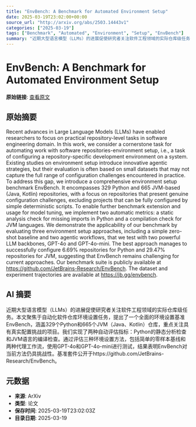 ```yaml
---
title: "EnvBench: A Benchmark for Automated Environment Setup"
date: 2025-03-19T23:02:00+00:00
source_url: "http://arxiv.org/abs/2503.14443v1"
categories: ["2025-03-19"]
tags: ["Benchmark", "Automated", "Environment", "Setup", "EnvBench"]
summary: "近期大型语言模型（LLMs）的进展促使研究者关注软件工程领域的实际仓库级任务。本文聚焦于自动化软件仓库环境设置任务，提出了一个全面的环境设置基准EnvBench，涵盖329个Python和665个JVM（Java、Kotlin）仓库，重点关注具有真实配置挑战的项目。我们实现了两种自动评估指标：Python的静态分析检查和JVM语言的编译检查。通过评估三种环境设置方法，包括简单的零样本基线和两种代理工作流，使用GPT-4o和GPT-4o-mini进行测试，结果表明EnvBench对当前方法仍具挑战性。基准套件公开于https://github.com/JetBrains-Research/EnvBench。"
---
```


# EnvBench: A Benchmark for Automated Environment Setup

**原始链接**: [查看原文](http://arxiv.org/abs/2503.14443v1)

## 原始摘要

Recent advances in Large Language Models (LLMs) have enabled researchers to
focus on practical repository-level tasks in software engineering domain. In
this work, we consider a cornerstone task for automating work with software
repositories-environment setup, i.e., a task of configuring a
repository-specific development environment on a system. Existing studies on
environment setup introduce innovative agentic strategies, but their evaluation
is often based on small datasets that may not capture the full range of
configuration challenges encountered in practice. To address this gap, we
introduce a comprehensive environment setup benchmark EnvBench. It encompasses
329 Python and 665 JVM-based (Java, Kotlin) repositories, with a focus on
repositories that present genuine configuration challenges, excluding projects
that can be fully configured by simple deterministic scripts. To enable further
benchmark extension and usage for model tuning, we implement two automatic
metrics: a static analysis check for missing imports in Python and a
compilation check for JVM languages. We demonstrate the applicability of our
benchmark by evaluating three environment setup approaches, including a simple
zero-shot baseline and two agentic workflows, that we test with two powerful
LLM backbones, GPT-4o and GPT-4o-mini. The best approach manages to
successfully configure 6.69% repositories for Python and 29.47% repositories
for JVM, suggesting that EnvBench remains challenging for current approaches.
Our benchmark suite is publicly available at
https://github.com/JetBrains-Research/EnvBench. The dataset and experiment
trajectories are available at https://jb.gg/envbench.

## AI 摘要

近期大型语言模型（LLMs）的进展促使研究者关注软件工程领域的实际仓库级任务。本文聚焦于自动化软件仓库环境设置任务，提出了一个全面的环境设置基准EnvBench，涵盖329个Python和665个JVM（Java、Kotlin）仓库，重点关注具有真实配置挑战的项目。我们实现了两种自动评估指标：Python的静态分析检查和JVM语言的编译检查。通过评估三种环境设置方法，包括简单的零样本基线和两种代理工作流，使用GPT-4o和GPT-4o-mini进行测试，结果表明EnvBench对当前方法仍具挑战性。基准套件公开于https://github.com/JetBrains-Research/EnvBench。

## 元数据

- **来源**: ArXiv
- **类型**: 论文
- **保存时间**: 2025-03-19T23:02:03Z
- **目录日期**: 2025-03-19
